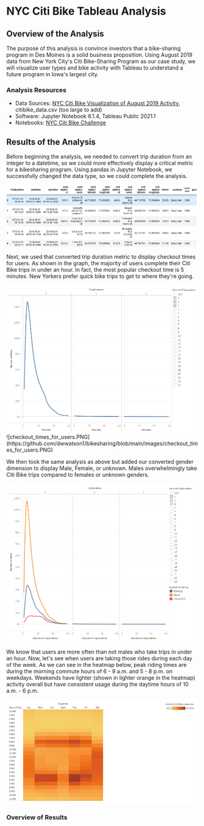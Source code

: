 # NYC Citi Bike Tableau Analysis 

## Overview of the Analysis

The purpose of this analysis is convince investors that a bike-sharing program in Des Moines is a solid business proposition. Using August 2019 data from New York City's Citi Bike-Sharing Program as our case study, we will visualize user types and bike activity with Tableau to understand a future program in Iowa's largest city.

### Analysis Resources
* Data Sources: [NYC Citi Bike Visualization of August 2019 Activity](https://public.tableau.com/app/profile/david.watson5975/viz/NYCCitiBikeChallengeVisualization/NYCCitiBikeVisualizationofAugust2019Activity), citibike_data.csv (too large to add) 
* Software: Jupyter Notebook 6.1.4, Tableau Public 2021.1
* Notebooks: [NYC Citi Bike Challenge](https://github.com/dwwatson1/bikesharing/blob/main/NYC_Citibike_Challenge.ipynb)
 
## Results of the Analysis

Before beginning the analysis, we needed to convert trip duration from an integer to a datetime, so we could more effectively display a critical metric for a bikesharing program. Using pandas in Jupyter Notebook, we successfully changed the data type, so we could complete the analysis.

![pandas.PNG](https://github.com/dwwatson1/bikesharing/blob/main/images/pandas.PNG)

Next, we used that converted trip duration metric to display checkout times for users. As shown in the graph, the majority of users complete their Citi Bike trips in under an hour. In fact, the most popular checkout time is 5 minutes. New Yorkers prefer quick bike trips to get to where they're going.

<img src="https://github.com/dwwatson1/bikesharing/blob/main/images/checkout_times_for_users.PNG" width="600" >
![checkout_times_for_users.PNG](https://github.com/dwwatson1/bikesharing/blob/main/images/checkout_times_for_users.PNG)

We then took the same analysis as above but added our converted gender dimension to display Male, Female, or unknown. Males overwhelmingly take Citi Bike trips compared to females or unknown genders. 

![checkout_times_by_gender.PNG](https://github.com/dwwatson1/bikesharing/blob/main/images/checkout_times_by_gender.PNG)

We know that users are more often than not males who take trips in under an hour. Now, let's see when users are taking those rides during each day of the week. As we can see in the heatmap below, peak riding times are during the morning commute hours of 6 - 9 a.m. and 5 - 8 p.m. on weekdays. Weekends have lighter (shown in lighter orange in the heatmap) activity overall but have consistent usage during the daytime hours of 10 a.m. - 6 p.m.

![trips_by_weekday_per_hour.PNG](https://github.com/dwwatson1/bikesharing/blob/main/images/trips_by_weekday_per_hour.PNG)



### Overview of Results 

